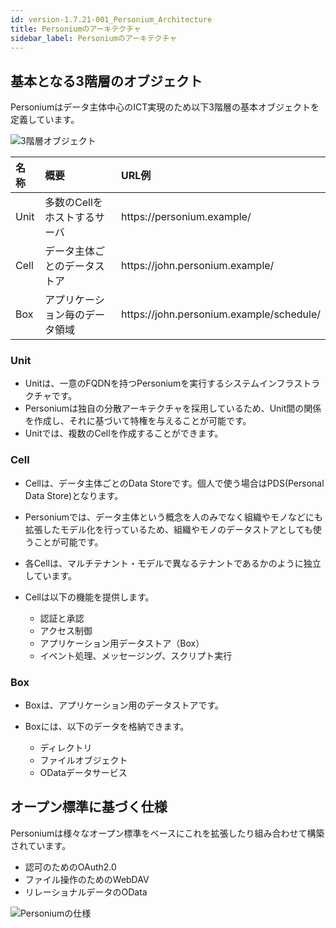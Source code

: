 ```yaml
---
id: version-1.7.21-001_Personium_Architecture
title: Personiumのアーキテクチャ
sidebar_label: Personiumのアーキテクチャ
---
```


## 基本となる3階層のオブジェクト

Personiumはデータ主体中心のICT実現のため以下3階層の基本オブジェクトを定義しています。

![3階層オブジェクト](assets/3LayerStructure.png "3階層オブジェクト")

|名称|概要|URL例|
|:--|:--|:--|
|Unit|多数のCellをホストするサーバ|https&#58;//personium.example/|
|Cell|データ主体ごとのデータストア|https&#58;//john.personium.example/|
|Box|アプリケーション毎のデータ領域|https&#58;//john.personium.example/schedule/|

### Unit

* Unitは、一意のFQDNを持つPersoniumを実行するシステムインフラストラクチャです。
* Personiumは独自の分散アーキテクチャを採用しているため、Unit間の関係を作成し、それに基づいて特権を与えることが可能です。
* Unitでは、複数のCellを作成することができます。

### Cell

* Cellは、データ主体ごとのData Storeです。個人で使う場合はPDS(Personal Data Store)となります。
* Personiumでは、データ主体という概念を人のみでなく組織やモノなどにも拡張したモデル化を行っているため、組織やモノのデータストアとしても使うことが可能です。
* 各Cellは、マルチテナント・モデルで異なるテナントであるかのように独立しています。
* Cellは以下の機能を提供します。

  * 認証と承認
  * アクセス制御
  * アプリケーション用データストア（Box）
  * イベント処理、メッセージング、スクリプト実行

### Box

* Boxは、アプリケーション用のデータストアです。
* Boxには、以下のデータを格納できます。

  * ディレクトリ
  * ファイルオブジェクト
  * ODataデータサービス

## オープン標準に基づく仕様

Personiumは様々なオープン標準をベースにこれを拡張したり組み合わせて構築されています。

* 認可のためのOAuth2.0
* ファイル操作のためのWebDAV
* リレーショナルデータのOData

![Personiumの仕様](assets/interface.png)
